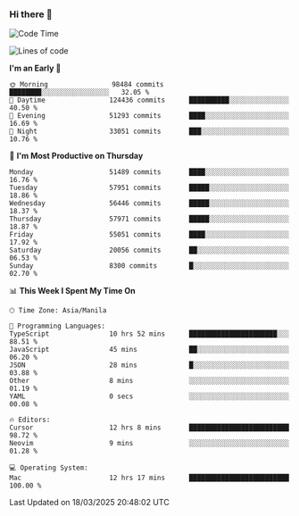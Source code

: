 ### Hi there 👋

<!--START_SECTION:waka-->
![Code Time](http://img.shields.io/badge/Code%20Time-5%2C940%20hrs%2057%20mins-blue)

![Lines of code](https://img.shields.io/badge/From%20Hello%20World%20I%27ve%20Written-118.9%20million%20lines%20of%20code-blue)

**I'm an Early 🐤** 

```text
🌞 Morning                98484 commits       ████████░░░░░░░░░░░░░░░░░   32.05 % 
🌆 Daytime                124436 commits      ██████████░░░░░░░░░░░░░░░   40.50 % 
🌃 Evening                51293 commits       ████░░░░░░░░░░░░░░░░░░░░░   16.69 % 
🌙 Night                  33051 commits       ███░░░░░░░░░░░░░░░░░░░░░░   10.76 % 
```
📅 **I'm Most Productive on Thursday** 

```text
Monday                   51489 commits       ████░░░░░░░░░░░░░░░░░░░░░   16.76 % 
Tuesday                  57951 commits       █████░░░░░░░░░░░░░░░░░░░░   18.86 % 
Wednesday                56446 commits       █████░░░░░░░░░░░░░░░░░░░░   18.37 % 
Thursday                 57971 commits       █████░░░░░░░░░░░░░░░░░░░░   18.87 % 
Friday                   55051 commits       ████░░░░░░░░░░░░░░░░░░░░░   17.92 % 
Saturday                 20056 commits       ██░░░░░░░░░░░░░░░░░░░░░░░   06.53 % 
Sunday                   8300 commits        █░░░░░░░░░░░░░░░░░░░░░░░░   02.70 % 
```


📊 **This Week I Spent My Time On** 

```text
🕑︎ Time Zone: Asia/Manila

💬 Programming Languages: 
TypeScript               10 hrs 52 mins      ██████████████████████░░░   88.51 % 
JavaScript               45 mins             ██░░░░░░░░░░░░░░░░░░░░░░░   06.20 % 
JSON                     28 mins             █░░░░░░░░░░░░░░░░░░░░░░░░   03.88 % 
Other                    8 mins              ░░░░░░░░░░░░░░░░░░░░░░░░░   01.19 % 
YAML                     0 secs              ░░░░░░░░░░░░░░░░░░░░░░░░░   00.08 % 

🔥 Editors: 
Cursor                   12 hrs 8 mins       █████████████████████████   98.72 % 
Neovim                   9 mins              ░░░░░░░░░░░░░░░░░░░░░░░░░   01.28 % 

💻 Operating System: 
Mac                      12 hrs 17 mins      █████████████████████████   100.00 % 
```


 Last Updated on 18/03/2025 20:48:02 UTC
<!--END_SECTION:waka-->


<!--
**rad182/rad182** is a ✨ _special_ ✨ repository because its `README.md` (this file) appears on your GitHub profile.

Here are some ideas to get you started:

- 🔭 I’m currently working on ...
- 🌱 I’m currently learning ...
- 👯 I’m looking to collaborate on ...
- 🤔 I’m looking for help with ...
- 💬 Ask me about ...
- 📫 How to reach me: ...
- 😄 Pronouns: ...
- ⚡ Fun fact: ...
-->
